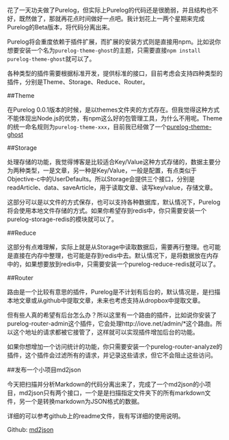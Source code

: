<!--
Title: 计划用一两周的时间完成Purelog的beta版
ID: 4001
Date: 2013-11-02 10:01:00
Status: publish
Type: post
Tags: Purelog, Markdown, npm
Excerpt: 花了整一天功夫开发出Purelog的Alpha版本，自己用是够了，但是要实现一件安装和支持扩展的话，还需要再花上一点时间来完善。既然已经挖了坑，就把它填好吧。同时今天发布两个小模块md2json和purelog-theme-ghost，都能用npm安装。
-->

花了一天功夫做了Purelog，但实际上Purelog的代码还是很脆弱，并且结构也不好，既然做了，那就再花点时间做好一点吧。我计划花上一两个星期来完成Purelog的Beta版本，将代码分离出来。

Purelog将会重度依赖于插件扩展，而扩展的安装方式则是直接用npm。比如说你想要安装一个名为`purelog-theme-ghost`的主题，只需要直接`npm install purelog-theme-ghost`就可以了。

各种类型的插件需要根据标准开发，提供标准的接口，目前考虑会支持四种类型的插件，分别是Theme、Storage、Reduce、Router。

##Theme

在Purelog 0.0.1版本的时候，是以themes文件夹的方式存在。但我觉得这种方式不能体现出Node.js的优势，有npm这么好的包管理工具，为什么不用呢。Theme的统一命名规则为`purelog-theme-xxx`，目前我已经做了一个[purelog-theme-ghost](https://github.com/conis/purelog-theme-ghost)


##Storage

处理存储的功能，我觉得博客是比较适合Key/Value这种方式存储的，数据主要分为两种类型，一是文章，另一种是Key/Value，一般是配置，有点类似于Objective-c中的UserDefaults。所以Storage会提供三个接口，分别是readArticle、data、saveArticle，用于读取文章、读写key/value，存储文章。

这部分可以是以文件的方式保存，也可以支持各种数据库，默认情况下，Purelog将会使用本地文件存储的方式。如果你希望存到redis中，你只需要安装一个purelog-storage-redis的模块就可以了。

##Reduce

这部分有点难理解，实际上就是从Storage中读取数据后，需要再行整理。也可能是直接在内存中整理，也可能是存到redis中去。默认情况下，是将数据放在内存中的，如果想要放到redis中，只需要安装一个purelog-reduce-redis就可以了。

##Router

路由是一个比较有意思的插件，Purelog是不计划有后台的，默认情况是，是扫描本地文章或从github中提取文章，未来也考虑支持从dropbox中提取文章。

但有些人真的希望有后台怎么办？所以这里有一个路由的插件，比如说你安装了purelog-router-admin这个插件，它会处理http://iove.net/admin/*这个路由。所以这个地址的请求都被它接管了，这样就可以实现插件增加后台的功能。

如果你想增加一个访问统计的功能，你只需要安装一个purelog-router-analyze的插件，这个插件会过滤所有的请求，并记录这些请求，但它不会阻止这些访问。

##发布一个小项目md2json

今天把扫描并分析Markdown的代码分离出来了，完成了一个md2json的小项目，md2json只有两个接口，一个是是扫描指定文件夹下的所有markdown文件，另一个是转换markdown为JSON格式的数据。

详细的可以参考github上的readme文件，我有写详细的使用说明。

Github: [md2json](https://github.com/conis/md2json)

